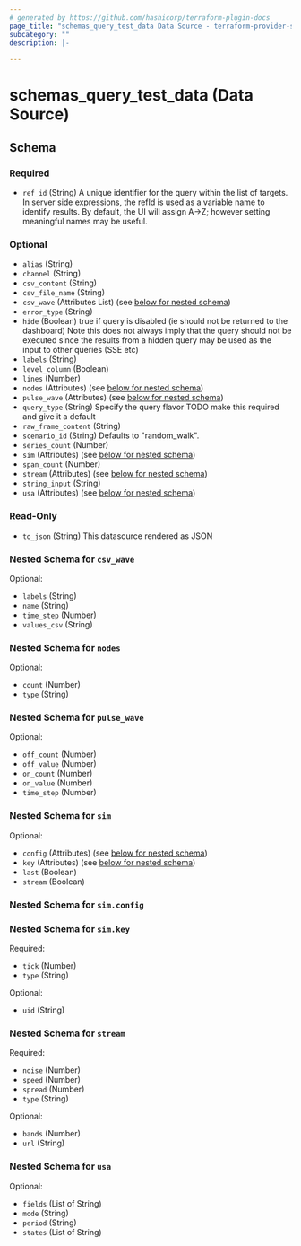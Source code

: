 ```yaml
---
# generated by https://github.com/hashicorp/terraform-plugin-docs
page_title: "schemas_query_test_data Data Source - terraform-provider-schemas"
subcategory: ""
description: |-
  
---
```


# schemas_query_test_data (Data Source)





<!-- schema generated by tfplugindocs -->
## Schema

### Required

- `ref_id` (String) A unique identifier for the query within the list of targets.
In server side expressions, the refId is used as a variable name to identify results.
By default, the UI will assign A->Z; however setting meaningful names may be useful.

### Optional

- `alias` (String)
- `channel` (String)
- `csv_content` (String)
- `csv_file_name` (String)
- `csv_wave` (Attributes List) (see [below for nested schema](#nestedatt--csv_wave))
- `error_type` (String)
- `hide` (Boolean) true if query is disabled (ie should not be returned to the dashboard)
Note this does not always imply that the query should not be executed since
the results from a hidden query may be used as the input to other queries (SSE etc)
- `labels` (String)
- `level_column` (Boolean)
- `lines` (Number)
- `nodes` (Attributes) (see [below for nested schema](#nestedatt--nodes))
- `pulse_wave` (Attributes) (see [below for nested schema](#nestedatt--pulse_wave))
- `query_type` (String) Specify the query flavor
TODO make this required and give it a default
- `raw_frame_content` (String)
- `scenario_id` (String) Defaults to "random_walk".
- `series_count` (Number)
- `sim` (Attributes) (see [below for nested schema](#nestedatt--sim))
- `span_count` (Number)
- `stream` (Attributes) (see [below for nested schema](#nestedatt--stream))
- `string_input` (String)
- `usa` (Attributes) (see [below for nested schema](#nestedatt--usa))

### Read-Only

- `to_json` (String) This datasource rendered as JSON

<a id="nestedatt--csv_wave"></a>
### Nested Schema for `csv_wave`

Optional:

- `labels` (String)
- `name` (String)
- `time_step` (Number)
- `values_csv` (String)


<a id="nestedatt--nodes"></a>
### Nested Schema for `nodes`

Optional:

- `count` (Number)
- `type` (String)


<a id="nestedatt--pulse_wave"></a>
### Nested Schema for `pulse_wave`

Optional:

- `off_count` (Number)
- `off_value` (Number)
- `on_count` (Number)
- `on_value` (Number)
- `time_step` (Number)


<a id="nestedatt--sim"></a>
### Nested Schema for `sim`

Optional:

- `config` (Attributes) (see [below for nested schema](#nestedatt--sim--config))
- `key` (Attributes) (see [below for nested schema](#nestedatt--sim--key))
- `last` (Boolean)
- `stream` (Boolean)

<a id="nestedatt--sim--config"></a>
### Nested Schema for `sim.config`


<a id="nestedatt--sim--key"></a>
### Nested Schema for `sim.key`

Required:

- `tick` (Number)
- `type` (String)

Optional:

- `uid` (String)



<a id="nestedatt--stream"></a>
### Nested Schema for `stream`

Required:

- `noise` (Number)
- `speed` (Number)
- `spread` (Number)
- `type` (String)

Optional:

- `bands` (Number)
- `url` (String)


<a id="nestedatt--usa"></a>
### Nested Schema for `usa`

Optional:

- `fields` (List of String)
- `mode` (String)
- `period` (String)
- `states` (List of String)


